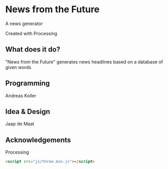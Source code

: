 News from the Future
====================

A news generator

Created with Processing

## What does it do?
"News from the Future" generates news headlines based on a database of given words

## Programming
Andreas Koller


## Idea & Design
Jaap de Maat


## Acknowledgements
Processing 

```html
<script src="js/three.min.js"></script>
```